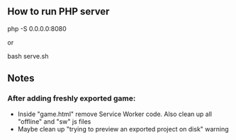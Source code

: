 ## How to run PHP server

php -S 0.0.0.0:8080

or

bash serve.sh


## Notes

### After adding freshly exported game:
- Inside "game.html" remove Service Worker code. Also clean up all "offline" and "sw" js files
- Maybe clean up "trying to preview an exported project on disk" warning
